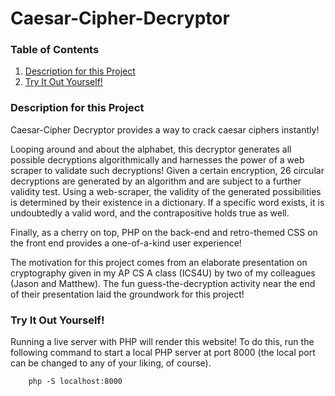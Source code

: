 
# Caesar-Cipher-Decryptor

### Table of Contents
1. [Description for this Project](#description-for-this-project)
2. [Try It Out Yourself!](#try-it-out-yourself)

### Description for this Project

Caesar-Cipher Decryptor provides a way to crack caesar ciphers instantly! 

Looping around and about the alphabet, this decryptor generates all possible decryptions algorithmically and harnesses the power of a web scraper to validate such decryptions! Given a certain encryption, 26 circular decryptions are generated by an algorithm and are subject to a further validity test. Using a web-scraper, the validity of the generated possibilities is determined by their existence in a dictionary. If a specific word exists, it is undoubtedly a valid word, and the contrapositive holds true as well.

Finally, as a cherry on top, PHP on the back-end and retro-themed CSS on the front end provides a one-of-a-kind user experience!

The motivation for this project comes from an elaborate presentation on cryptography given in my AP CS A class (ICS4U) by two of my colleagues (Jason and Matthew). The fun guess-the-decryption activity near the end of their presentation laid the groundwork for this project!

### Try It Out Yourself!

Running a live server with PHP will render this website! To do this, run the following command to start a local PHP server at port 8000 (the local port can be changed to any of your liking, of course).

```
    php -S localhost:8000
```